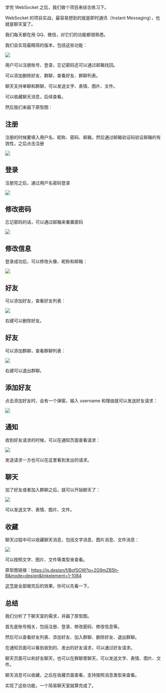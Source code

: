 学完 WebSocket 之后，我们做个项目来综合练习下。

WebSocket 的项目实战，最容易想到的就是即时通讯（Instant Messaging），也就是聊天室了。

我们每天都在用 QQ、微信，对它们的功能都很熟悉。

我们会实现最精简的版本，包括这些功能： 

![](//liushuaiyang.oss-cn-shanghai.aliyuncs.com/nest-docs/image/175-1.png) 

用户可以注册账号、登录，忘记密码还可以通过邮箱找回。 

可以添加删除好友、群聊，查看好友、群聊列表。 

聊天支持单聊和群聊，可以发送文字、表情、图片、文件。

可以收藏聊天消息，后续查看。 

然后我们来画下原型图：

## 注册 

注册的时候要填入用户名、昵称、密码、邮箱，然后通过邮箱验证码验证邮箱的有效性，之后点击注册 

![](//liushuaiyang.oss-cn-shanghai.aliyuncs.com/nest-docs/image/175-2.png) 

## 登录

注册完之后，通过用户名密码登录

![](//liushuaiyang.oss-cn-shanghai.aliyuncs.com/nest-docs/image/175-3.png) 

## 修改密码

忘记密码的话，可以通过邮箱来重置密码

![](//liushuaiyang.oss-cn-shanghai.aliyuncs.com/nest-docs/image/175-4.png)

## 修改信息

登录成功后，可以修改头像、昵称和邮箱：

![](//liushuaiyang.oss-cn-shanghai.aliyuncs.com/nest-docs/image/175-5.png)

## 好友

可以添加好友，查看好友列表：

![](//liushuaiyang.oss-cn-shanghai.aliyuncs.com/nest-docs/image/175-6.png)

右键可以删除好友。

## 好友

可以添加群聊，查看群聊列表：

![](//liushuaiyang.oss-cn-shanghai.aliyuncs.com/nest-docs/image/175-7.png)

右键可以退出群聊。

## 添加好友

点击添加好友时，会有一个弹窗，输入 username 和理由就可以发送好友请求：

![](//liushuaiyang.oss-cn-shanghai.aliyuncs.com/nest-docs/image/175-8.png)

## 通知

收到好友请求的时候，可以在通知页面查看请求：

![](//liushuaiyang.oss-cn-shanghai.aliyuncs.com/nest-docs/image/175-9.png)

发送请求一方也可以在这里看到发出的请求。

## 聊天

加了好友或者加入群聊之后，就可以开始聊天了：

![](//liushuaiyang.oss-cn-shanghai.aliyuncs.com/nest-docs/image/175-10.png)

可以发送文字、表情、图片、文件。

## 收藏

聊天过程中可以收藏聊天消息，包括文字消息、图片消息、文件消息：

![](//liushuaiyang.oss-cn-shanghai.aliyuncs.com/nest-docs/image/175-11.png)

可以按照文字、图片、文件等类型来查看。

原型图链接：https://js.design/f/BofSOW?p=2G9mZB5h-B&mode=design&linkelement=1-1084

[这节](https://juejin.cn/book/7226988578700525605/section/7399296350627561506)是全部做完后的效果，你可以先看一下。

## 总结

我们分析了下聊天室的需求，并画了原型图。

首先是账号相关，包括注册、登录、修改密码、修改信息等。

然后可以查看好友列表、添加好友、加入群聊、删除好友、退出群聊。

在通知页面可以看到收到的、发出的好友请求，可以通过好友请求。

聊天页面可以和好友聊天，也可以在群聊里聊天，可以发送文字、表情、图片、文件。

聊天消息可以收藏，之后在收藏页面查看，支持按照消息类型来查看。

实现了这些功能，一个简易聊天室就算完成了。